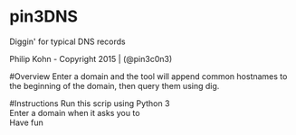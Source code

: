 # pin3DNS
Diggin' for typical DNS records

Philip Kohn - Copyright 2015 | (@pin3c0n3)

#Overview
Enter a domain and the tool will append common hostnames to the beginning of the domain, then query them using dig.

#Instructions
Run this scrip using Python 3<br />
Enter a domain when it asks you to<br />
Have fun
